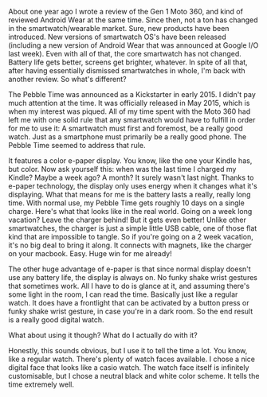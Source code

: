 About one year ago I wrote a review of the Gen 1 Moto 360, and kind of reviewed Android Wear at the same time.  Since then, not a ton has changed in the smartwatch/wearable market. Sure, new products have been introduced. New versions of smartwatch OS's have been released (including a new version of Android Wear that was announced at Google I/O last week). Even with all of that, the core smartwatch has not changed. Battery life gets better, screens get brighter, whatever. In spite of all that, after having essentially dismissed smartwatches in whole, I'm back with another review. So what's different?

The Pebble Time was announced as a Kickstarter in early 2015. I didn't pay much attention at the time.  It was officially released in May 2015, which is when my interest was piqued. All of my time spent with the Moto 360 had left me with one solid rule that any smartwatch would have to fulfill in order for me to use it: A smartwatch must first and foremost, be a really good watch. Just as a smartphone must primarily be a really good phone. The Pebble Time seemed to address that rule.

It features a color e-paper display. You know, like the one your Kindle has, but color. Now ask yourself this: when was the last time I charged my Kindle? Maybe a week ago? A month? It surely wasn't last night. Thanks to e-paper technology, the display only uses energy when it changes what it's displaying. What that means for me is the battery lasts a really, really long time. With normal use, my Pebble Time gets roughly 10 days on a single charge. Here's what that looks like in the real world. Going on a week long vacation? Leave the charger behind! But it gets even better! Unlike other smartwatches, the charger is just a simple little USB cable, one of those flat kind that are impossible to tangle. So if you're going on a 2 week vacation, it's no big deal to bring it along. It connects with magnets, like the charger on your macbook. Easy. Huge win for me already!

The other huge advantage of e-paper is that since normal display doesn't use any battery life, the display is always on. No funky shake wrist gestures that sometimes work. All I have to do is glance at it, and assuming there's some light in the room, I can read the time. Basically just like a regular watch. It does have a frontlight that can be activated by a button press or funky shake wrist gesture, in case you're in a dark room. So the end result is a really good digital watch.

What about using it though? What do I actually do with it?

Honestly, this sounds obvious, but I use it to tell the time a lot. You know, like a regular watch. There's plenty of watch faces available. I chose a nice digital face that looks like a casio watch. The watch face itself is infinitely customisable, but I chose a neutral black and white color scheme. It tells the time extremely well.
